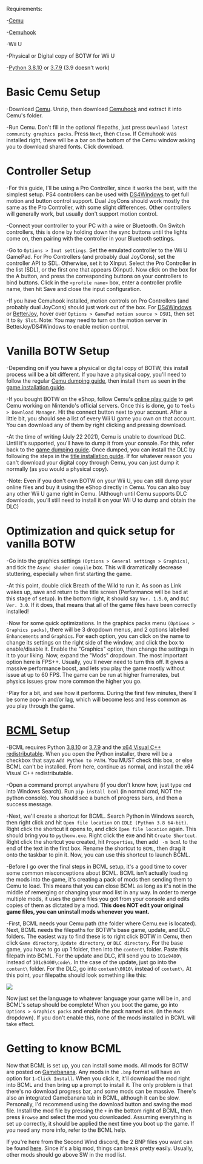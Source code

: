 Requirements:

-[Cemu](http://cemu.info/index.html#download)

-[Cemuhook](https://cemuhook.sshnuke.net/)

-Wii U

-Physical or Digital copy of BOTW for Wii U

-[Python 3.8.10](https://www.python.org/ftp/python/3.8.10/python-3.8.10-amd64.exe) or [3.7.9](https://www.python.org/ftp/python/3.7.9/python-3.7.9-amd64.exe) (3.9 doesn't work)
	
# Basic Cemu Setup
	
-Download [Cemu](http://cemu.info/index.html#download). Unzip, then download [Cemuhook](https://cemuhook.sshnuke.net/) and extract it into Cemu's folder.
	
-Run Cemu. Don't fill in the optional filepaths, just press `Download latest community graphics packs`. Press `Next`, then `Close`. If Cemuhook was installed right, there will be a bar on the bottom of the Cemu window asking you to download shared fonts. Click download.
	
# Controller Setup
	
-For this guide, I'll be using a Pro Controller, since it works the best, with the simplest setup. PS4 controllers can be used with [DS4Windows](https://ryochan7.github.io/ds4windows-site/) to get full motion and button control support. Dual JoyCons should work mostly the same as the Pro Controller, with some slight differences. Other controllers will generally work, but usually don't support motion control.
	
-Connect your controller to your PC with a wire or Bluetooth. On Switch controllers, this is done by holding down the sync buttons until the lights come on, then pairing with the controller in your Bluetooth settings.
	
-Go to `Options > Inut settings`. Set the emulated controller to the Wii U GamePad. For Pro Controllers (and probably dual JoyCons), set the controller API to SDL. Otherwise, set it to XInput. Select the Pro Controller in the list (SDL), or the first one that appears (Xinput). Now click on the box for the A button, and press the corresponding buttons on your controllers to bind buttons. Click in the `<profile name>` box, enter a controller profile name, then hit Save and close the input configuration.
	
-If you have Cemuhook installed, motion controls on Pro Controllers (and probably dual JoyCons) should just work out of the box. For [DS4Windows](https://ryochan7.github.io/ds4windows-site/) or [BetterJoy](https://github.com/Davidobot/BetterJoy), hover over `Options > GamePad motion source > DSU1`, then set it to `By Slot`.
Note: You may need to turn on the motion server in BetterJoy/DS4Windows to enable motion control.
	
# Vanilla BOTW Setup

-Depending on if you have a physical or digital copy of BOTW, this install process will be a bit different. If you have a physical copy, you'll need to follow the regular [Cemu dumping guide](https://cemu.cfw.guide/dumping-games), then install them as seen in the [game installation guide](https://cemu.cfw.guide/installing-games#games-updates-and-dlc).

-If you bought BOTW on the eShop, follow Cemu's [online play guide](https://cemu.cfw.guide/online-play) to get Cemu working on Nintendo's official servers. Once this is done, go to `Tools > Download Manager`. Hit the connect button next to your account. After a little bit, you should see a list of every Wii U game you own on that account. You can download any of them by right clicking and pressing download.
	
-At the time of writing (July 22 2021), Cemu is unable to download DLC. Until it's supported, you'll have to dump it from your console. For this, refer back to the [game dumping guide](https://cemu.cfw.guide/dumping-games). Once dumped, you can install the DLC by following the steps in the [title installation guide](https://cemu.cfw.guide/installing-games#games-updates-and-dlc). If for whatever reason you can't download your digital copy through Cemu, you can just dump it normally (as you would a physical copy).

-Note: Even if you don't own BOTW on your Wii U, you can still dump your online files and buy it using the eShop directly in Cemu. You can also buy any other Wii U game right in Cemu. (Although until Cemu supports DLC downloads, you'll still need to install it on your Wii U to dump and obtain the DLC)

# Optimization and quick setup for vanilla BOTW
	
-Go into the graphics settings `(Options > General settings > Graphics)`, and tick the `Async shader compile` box. This will dramatically decrease stuttering, especially when first starting the game.
	
-At this point, double click Breath of the Wild to run it. As soon as Link wakes up, save and return to the title screen (Performance will be bad at this stage of setup). In the bottom right, it should say `Ver. 1.5.0`, and `DLC Ver. 3.0`. If it does, that means that all of the game files have been correctly installed!
	
-Now for some quick optimizations. In the graphics packs menu `(Options > Graphics packs)`, there will be 3 dropdown menus, and 2 options labelled `Enhancements` and `Graphics`. For each option, you can click on the name to change its settings on the right side of the window, and click the box to enable/disable it. Enable the "Graphics" option, then change the settings in it to your liking. Now, expand the "Mods" dropdown. The most important option here is FPS++. Usually, you'll never need to turn this off. It gives a massive performance boost, and lets you play the game mostly without issue at up to 60 FPS. The game can be run at higher framerates, but physics issues grow more common the higher you go.
	
-Play for a bit, and see how it performs. During the first few minutes, there'll be some pop-in and/or lag, which will become less and less common as you play through the game.
	
# [BCML](https://github.com/NiceneNerd/BCML) Setup

-BCML requires Python [3.8.10](https://www.python.org/ftp/python/3.8.10/python-3.8.10-amd64.exe) or [3.7.9](https://www.python.org/ftp/python/3.7.9/python-3.7.9-amd64.exe) and the [x64 Visual C++ redistributable](https://support.microsoft.com/en-us/help/2977003/the-latest-supported-visual-c-downloads#section-2). When you open the Python installer, there will be a checkbox that says `Add Python to PATH`. You MUST check this box, or else BCML can't be installed. From here, continue as normal, and install the x64 Visual C++ redistributable.

-Open a command prompt anywhere (if you don't know how, just type `cmd` into Windows Search). Run `pip install bcml` (in normal cmd, NOT the python console). You should see a bunch of progress bars, and then a success message.

-Next, we'll create a shortcut for BCML. Search Python in Windows search, then right click and hit `Open file location` on `IDLE (Python 3.8 64-bit)`. Right click the shortcut it opens to, and click `Open file location` again. This should bring you to `pythonw.exe`. Right click the exe and hit `Create Shortcut`. Right click the shortcut you created, hit `Properties`, then add ` -m bcml` to the end of the text in the first box. Rename the shortcut to `BCML`, then drag it onto the taskbar to pin it. Now, you can use this shortcut to launch BCML.

-Before I go over the final steps in BCML setup, it's a good time to cover some common misconceptions about BCML. BCML isn't actually loading the mods into the game, it's creating a pack of mods then sending them to Cemu to load. This means that you can close BCML as long as it's not in the middle of remerging or changing your mod list in any way. In order to merge multiple mods, it uses the game files you got from your console and edits copies of them as dictated by a mod. **This does NOT edit your original game files, you can uninstall mods whenever you want.**

-First, BCML needs your Cemu path (the folder where Cemu.exe is located). Next, BCML needs the filepaths for BOTW's base game, update, and DLC folders. The easiest way to find these is to right click BOTW in Cemu, then click `Game directory`, `Update directory`, or `DLC directory`. For the base game, you have to go up 1 folder, then into the `content\` folder. Paste this filepath into BCML. For the update and DLC, it'll send you to `101c9400\` instead of `101c9400\code\`. In the case of the update, just go into the `content\` folder. For the DLC, go into `content\0010\` instead of `content\`. At this point, your filepaths should look something like this:

![](https://user-images.githubusercontent.com/73564623/126426446-d7b9b54f-cf95-4721-b9e1-9bb56c7d9554.png)

Now just set the language to whatever language your game will be in, and BCML's setup should be complete! When you boot the game, go into `Options > Graphics packs` and enable the pack named `BCML` (in the `Mods` dropdown). If you don't enable this, none of the mods installed in BCML will take effect.

# Getting to know BCML

Now that BCML is set up, you can install some mods. All mods for BOTW are posted on [Gamebanana](https://gamebanana.com/games/5866). Any mods in the `.bnp` format will have an option for `1-Click Install`. When you click it, it'll download the mod right into BCML and then bring up a prompt to install it. The only problem is that there's no download progress bar, and some mods can be massive. There's also an integrated Gamebanana tab in BCML, although it can be slow. Personally, I'd recommend using the download button and saving the mod file. Install the mod file by pressing the `+` in the bottom right of BCML, then press `Browse` and select the mod you downloaded. Assuming everything is set up correctly, it should be applied the next time you boot up the game. If you need any more info, refer to the BCML help.

If you're here from the Second Wind discord, the 2 BNP files you want can be found [here](https://github.com/CEObrainz/Second-Wind/releases). Since it's a big mod, things can break pretty easily. Usually, other mods should go above SW in the mod list.

